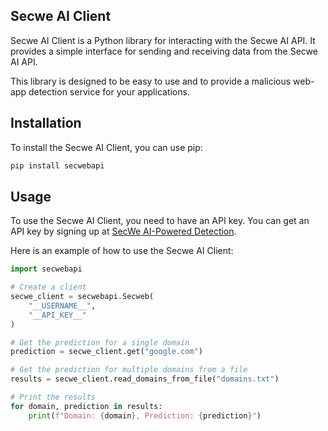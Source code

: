 ## Secwe AI Client

Secwe AI Client is a Python library for interacting with the Secwe AI API. 
It provides a simple interface for sending and receiving data from the Secwe AI API.

This library is designed to be easy to use and to provide a malicious web-app detection service for your applications.

## Installation

To install the Secwe AI Client, you can use pip:

```bash
pip install secwebapi
```

## Usage

To use the Secwe AI Client, you need to have an API key.
You can get an API key by signing up at [SecWe AI-Powered Detection](https://secwe.com.tr).

Here is an example of how to use the Secwe AI Client:

```python
import secwebapi

# Create a client
secwe_client = secwebapi.Secweb(
    "__USERNAME__",
    "__API_KEY__"
)

# Get the prediction for a single domain
prediction = secwe_client.get("google.com")

# Get the prediction for multiple domains from a file
results = secwe_client.read_domains_from_file("domains.txt")

# Print the results
for domain, prediction in results:
    print(f"Domain: {domain}, Prediction: {prediction}")
```

